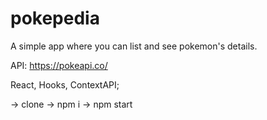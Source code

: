 # pokepedia

A simple app where you can list and see pokemon's details.

API: https://pokeapi.co/

React, Hooks, ContextAPI;

-> clone
-> npm i
-> npm start
